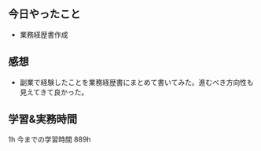 ## 今日やったこと

- 業務経歴書作成

## 感想

- 副業で経験したことを業務経歴書にまとめて書いてみた。進むべき方向性も見えてきて良かった。

## 学習&実務時間

1h
今までの学習時間 889h
